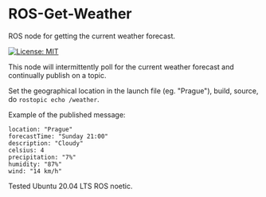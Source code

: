 # ROS-Get-Weather
ROS node for getting the current weather forecast.

[![License: MIT](https://img.shields.io/badge/License-MIT-green.svg)](https://opensource.org/licenses/MIT)

This node will intermittently poll for the current weather forecast and continually publish on a topic.

Set the geographical location in the launch file (eg. "Prague"), build, source, do `rostopic echo /weather`.

Example of the published message:

    location: "Prague"
    forecastTime: "Sunday 21:00"
    description: "Cloudy"
    celsius: 4
    precipitation: "7%"
    humidity: "87%"
    wind: "14 km/h"
    
Tested Ubuntu 20.04 LTS ROS noetic. 
